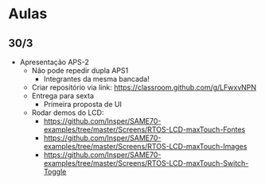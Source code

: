 # Aulas

## 30/3

- Apresentação APS-2
    - Não pode repedir dupla APS1
        - Integrantes da mesma bancada!
    - Criar repositório via link:
        https://classroom.github.com/g/LFwxvNPN
    - Entrega para sexta 
        - Primeira proposta de UI
    - Rodar demos do LCD:
        - https://github.com/Insper/SAME70-examples/tree/master/Screens/RTOS-LCD-maxTouch-Fontes
        - https://github.com/Insper/SAME70-examples/tree/master/Screens/RTOS-LCD-maxTouch-Images
        - https://github.com/Insper/SAME70-examples/tree/master/Screens/RTOS-LCD-maxTouch-Switch-Toggle
    
